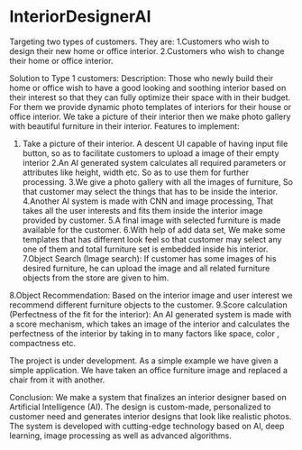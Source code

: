 # InteriorDesignerAI

Targeting two types of customers. They are:
1.Customers who wish to design their new home or office interior.
2.Customers who wish to change their home or office interior.

Solution to Type 1 customers:
Description:
 Those who newly build their home or office wish to have a good looking and soothing interior based on their interest so that they can fully optimize their space with in their budget. For them we provide dynamic photo templates of interiors for their house or office interior. We take a picture of their interior then we make photo gallery with beautiful furniture in their interior.
Features to implement:
1. Take a picture of their interior.
A descent UI capable of having input file button, so as to facilitate customers to upload a image of their empty interior
2.An AI generated system calculates all required parameters or attributes like height, width etc. So as to use them for further processing.
3.We give a photo gallery with all the images of furniture, So that customer may select the things that has to be inside the interior.
4.Another AI system is made with CNN and image processing, That takes all the user interests and fits them inside the interior image provided by customer.
5.A final image with selected furniture is made available for the customer.
6.With help of add data set, We make some templates that has different look feel so that customer may select any one of them and total furniture set is embedded inside his interior.
7.Object Search (Image search):
If customer has some images of his desired furniture, he can upload the image and all related furniture objects from the store are given to him.

8.Object Recommendation:
Based on the interior image and user interest we recommend different furniture objects to the customer.
9.Score calculation (Perfectness of the fit for the interior):
An AI generated system is made with a  score mechanism, which takes an image of the interior and calculates the perfectness of the interior by taking in to many factors like space, color , compactness etc.

The project is under development. 
As a simple example we have given a simple application. We have taken an office furniture image and replaced a chair from it with another.


Conclusion:
We make a system that finalizes an interior designer based on Artificial Intelligence (AI). The design is custom-made, personalized to customer need and generates interior designs that look like realistic photos. The system is  developed with cutting-edge technology based on AI, deep learning, image processing as well as advanced algorithms.
